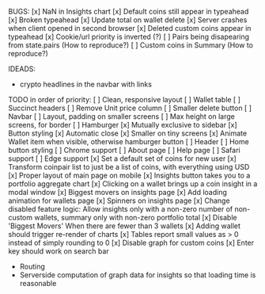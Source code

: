 BUGS:
[x] NaN in Insights chart
[x] Default coins still appear in typeahead
[x] Broken typeahead
[x] Update total on wallet delete
[x] Server crashes when client opened in second browser
[x] Deleted custom coins appear in typeahead
[x] Cookie/url priority is inverted (?)
[ ] Pairs being disapearing from state.pairs (How to reproduce?)
[ ] Custom coins in Summary (How to reproduce?)

IDEADS:
* crypto headlines in the navbar with links

TODO in order of priority:
[ ] Clean, responsive layout
    [ ] Wallet table
        [ ] Succinct headers
        [ ] Remove Unit price column
        [ ] Smaller delete button
    [ ] Navbar
        [ ] Layout, padding on smaller screens
        [ ] Max height on large screens, for border
        [ ] Hamburger
            [x] Mutually exclusive to sidebar
            [x] Button styling
            [x] Automatic close
            [x] Smaller on tiny screens
        [x] Animate Wallet item when visible, otherwise hamburger button
    [ ] Header
        [ ] Home button styling
[ ] Chrome support
[ ] About page
[ ] Help page
[ ] Safari support
[ ] Edge support
[x] Set a default set of coins for new user
[x] Transform coinpair list to just be a list of coins, with everything using USD
[x] Proper layout of main page on mobile
[x] Insights button takes you to a portfolio aggregate chart
[x] Clicking on a wallet brings up a coin insight in a modal window
[x] Biggest movers on insights page
[x] Add loading animation for wallets page
[x] Spinners on insights page
[x] Change disabled feature logic: Allow insights only with a non-zero number of non-custom wallets, summary only with non-zero portfolio total
[x] Disable 'Biggest Movers' When there are fewer than 3 wallets
[x] Adding wallet should trigger re-render of charts
[x] Tables report small values as > 0 instead of simply rounding to 0
[x] Disable graph for custom coins
[x] Enter key should work on search bar
* Routing
* Serverside computation of graph data for insights so that loading time is reasonable
